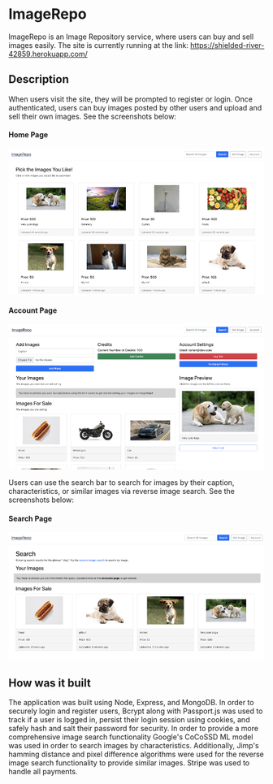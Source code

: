 # ImageRepo
ImageRepo is an Image Repository service, where users can buy and sell images easily. The site is currently running at the link: https://shielded-river-42859.herokuapp.com/

## Description
When users visit the site, they will be prompted to register or login. Once authenticated, users can buy images posted by other users and upload and sell their own images. See the screenshots below:

#### Home Page
![](https://github.com/rohanrav/ImageRepo/blob/master/images/home.png)

#### Account Page
![](https://github.com/rohanrav/ImageRepo/blob/master/images/account.png)

Users can use the search bar to search for images by their caption, characteristics, or similar images via reverse image search. See the screenshots below:

#### Search Page
![](https://github.com/rohanrav/ImageRepo/blob/master/images/search.png)

## How was it built
The application was built using Node, Express, and MongoDB. In order to securely login and register users, Bcrypt along with Passport.js was used to track if a user is logged in, persist their login session using cookies, and safely hash and salt their password for security. In order to provide a more comprehensive image search functionality Google's CoCoSSD ML model was used in order to search images by characteristics. Additionally, Jimp's hamming distance and pixel difference algorithms were used for the reverse image search functionality to provide similar images. Stripe was used to handle all payments.
